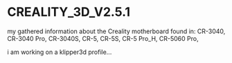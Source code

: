 # CREALITY_3D_V2.5.1
my gathered information about the Creality motherboard found in:
CR-3040,
CR-3040 Pro,
CR-3040S,
CR-5,
CR-5S,
CR-5 Pro_H,
CR-5060 Pro,

i am working on a klipper3d profile...
